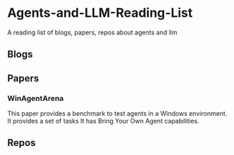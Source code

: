 # Agents-and-LLM-Reading-List
A reading list of blogs, papers, repos about agents and llm 
## Blogs
## Papers
### WinAgentArena
   This paper provides a benchmark to test agents in a Windows environment.
   It provides a set of tasks 
   It has Bring Your Own Agent capabilities.
## Repos
